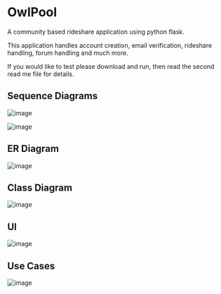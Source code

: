 # OwlPool

A community based rideshare application using python flask.

This application handles account creation, email verification, rideshare handling, forum handling and much more.

If you would like to test please download and run, then read the second read me file for details.

Sequence Diagrams
------------------

![image](https://user-images.githubusercontent.com/78712154/166344615-2967a497-1f40-4394-ba90-ae29e1f4c481.png)

![image](https://user-images.githubusercontent.com/78712154/166344631-ced44af8-e2e4-44f2-afc6-ef9d439e3b81.png)

ER Diagram
----------
![image](https://user-images.githubusercontent.com/78712154/166344686-983d694e-8f6e-4b00-b7ec-9d90b1e3b732.png)

Class Diagram
-------------

![image](https://user-images.githubusercontent.com/78712154/166344730-3b003bf9-198e-4fb6-8949-551a5f52c205.png)

UI
---
![image](https://user-images.githubusercontent.com/78712154/166344763-39ed5b52-fdca-41a3-b3a6-960c2c9c01ed.png)

Use Cases
---------
![image](https://user-images.githubusercontent.com/78712154/166344799-f10373be-fc57-405a-a542-79991b94dc56.png)
